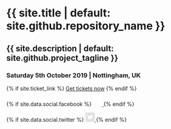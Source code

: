 <h1>{{ site.title | default: site.github.repository_name }}</h1>
<h2>{{ site.description | default: site.github.project_tagline }}</h2>
<h3>Saturday 5th October 2019 | Nottingham, UK</h3>

{% if site.ticket_link %}
    <a href="{{ site.ticket_link }}" class="btn">Get tickets now</a>
{% endif %}

<div class="social">

{% if site.data.social.facebook %}
<a href="{{ site.data.social.facebook }}">
<img src="assets/images/facebook_white.png" width="24" height="24" />
</a>
{% endif %}

{% if site.data.social.twitter %}
<a href="{{ site.data.social.twitter }}">
<img src="assets/images/twitter_white.svg" width="24" height="24" />
</a>
{% endif %}

</div>
